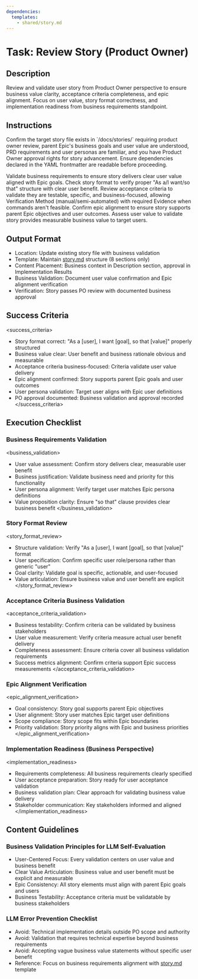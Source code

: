 ```yaml
---
dependencies:
  templates:
    - shared/story.md
---
```


# Task: Review Story (Product Owner)

## Description

Review and validate user story from Product Owner perspective to ensure business value clarity, acceptance criteria completeness, and epic alignment. Focus on user value, story format correctness, and implementation readiness from business requirements standpoint.

## Instructions

<instructions>
Confirm the target story file exists in `/docs/stories/` requiring product owner review, parent Epic's business goals and user value are understood, PRD requirements and user personas are familiar, and you have Product Owner approval rights for story advancement. Ensure dependencies declared in the YAML frontmatter are readable before proceeding.

Validate business requirements to ensure story delivers clear user value aligned with Epic goals. Check story format to verify proper "As a/I want/so that" structure with clear user benefit. Review acceptance criteria to validate they are testable, specific, and business-focused, allowing Verification Method (manual/semi-automated) with required Evidence when commands aren't feasible. Confirm epic alignment to ensure story supports parent Epic objectives and user outcomes. Assess user value to validate story provides measurable business value to target users.
</instructions>

## Output Format

- Location: Update existing story file with business validation
- Template: Maintain [story.md](./.krci-ai/templates/shared/story.md) structure (8 sections only)
- Content Placement: Business context in Description section, approval in Implementation Results
- Business Validation: Document user value confirmation and Epic alignment verification
- Verification: Story passes PO review with documented business approval

## Success Criteria

<success_criteria>
- Story format correct: "As a [user], I want [goal], so that [value]" properly structured
- Business value clear: User benefit and business rationale obvious and measurable
- Acceptance criteria business-focused: Criteria validate user value delivery
- Epic alignment confirmed: Story supports parent Epic goals and user outcomes
- User persona validation: Target user aligns with Epic user definitions
- PO approval documented: Business validation and approval recorded
</success_criteria>

## Execution Checklist

### Business Requirements Validation

<business_validation>
- User value assessment: Confirm story delivers clear, measurable user benefit
- Business justification: Validate business need and priority for this functionality
- User persona alignment: Verify target user matches Epic persona definitions
- Value proposition clarity: Ensure "so that" clause provides clear business benefit
</business_validation>

### Story Format Review

<story_format_review>
- Structure validation: Verify "As a [user], I want [goal], so that [value]" format
- User specification: Confirm specific user role/persona rather than generic "user"
- Goal clarity: Validate goal is specific, actionable, and user-focused
- Value articulation: Ensure business value and user benefit are explicit
</story_format_review>

### Acceptance Criteria Business Validation

<acceptance_criteria_validation>
- Business testability: Confirm criteria can be validated by business stakeholders
- User value measurement: Verify criteria measure actual user benefit delivery
- Completeness assessment: Ensure criteria cover all business validation requirements
- Success metrics alignment: Confirm criteria support Epic success measurements
</acceptance_criteria_validation>

### Epic Alignment Verification

<epic_alignment_verification>
- Goal consistency: Story goal supports parent Epic objectives
- User alignment: Story user matches Epic target user definitions
- Scope compliance: Story scope fits within Epic boundaries
- Priority validation: Story priority aligns with Epic and business priorities
</epic_alignment_verification>

### Implementation Readiness (Business Perspective)

<implementation_readiness>
- Requirements completeness: All business requirements clearly specified
- User acceptance preparation: Story ready for user acceptance validation
- Business validation plan: Clear approach for validating business value delivery
- Stakeholder communication: Key stakeholders informed and aligned
</implementation_readiness>

## Content Guidelines

### Business Validation Principles for LLM Self-Evaluation

- User-Centered Focus: Every validation centers on user value and business benefit
- Clear Value Articulation: Business value and user benefit must be explicit and measurable
- Epic Consistency: All story elements must align with parent Epic goals and users
- Business Testability: Acceptance criteria must be validatable by business stakeholders

### LLM Error Prevention Checklist

- Avoid: Technical implementation details outside PO scope and authority
- Avoid: Validation that requires technical expertise beyond business requirements
- Avoid: Accepting vague business value statements without specific user benefit
- Reference: Focus on business requirements alignment with [story.md](./.krci-ai/templates/shared/story.md) template
